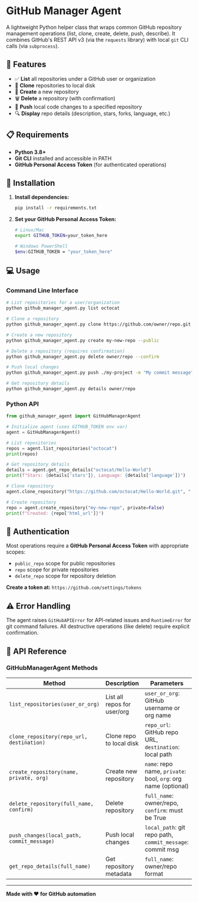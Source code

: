 # GitHub Manager Agent

A lightweight Python helper class that wraps common GitHub repository management operations (list, clone, create, delete, push, describe). It combines GitHub's REST API v3 (via the `requests` library) with local `git` CLI calls (via `subprocess`).

## 🎯 Features

- ✅ **List** all repositories under a GitHub user or organization
- 📁 **Clone** repositories to local disk
- 📝 **Create** a new repository
- 🗑️ **Delete** a repository (with confirmation)
- 🔄 **Push** local code changes to a specified repository
- 🔍 **Display** repo details (description, stars, forks, language, etc.)

## 📋 Requirements

- **Python 3.8+**
- **Git CLI** installed and accessible in PATH
- **GitHub Personal Access Token** (for authenticated operations)

## 🚀 Installation

1. **Install dependencies:**
   ```bash
   pip install -r requirements.txt
   ```

2. **Set your GitHub Personal Access Token:**
   ```bash
   # Linux/Mac
   export GITHUB_TOKEN=your_token_here
   
   # Windows PowerShell
   $env:GITHUB_TOKEN = "your_token_here"
   ```

## 💻 Usage

### Command Line Interface

```bash
# List repositories for a user/organization
python github_manager_agent.py list octocat

# Clone a repository
python github_manager_agent.py clone https://github.com/owner/repo.git [destination]

# Create a new repository
python github_manager_agent.py create my-new-repo --public

# Delete a repository (requires confirmation)
python github_manager_agent.py delete owner/repo --confirm

# Push local changes
python github_manager_agent.py push ./my-project -m "My commit message"

# Get repository details
python github_manager_agent.py details owner/repo
```

### Python API

```python
from github_manager_agent import GitHubManagerAgent

# Initialize agent (uses GITHUB_TOKEN env var)
agent = GitHubManagerAgent()

# List repositories
repos = agent.list_repositories("octocat")
print(repos)

# Get repository details
details = agent.get_repo_details("octocat/Hello-World")
print(f"Stars: {details['stars']}, Language: {details['language']}")

# Clone repository
agent.clone_repository("https://github.com/octocat/Hello-World.git", "./hello-world")

# Create repository
repo = agent.create_repository("my-new-repo", private=False)
print(f"Created: {repo['html_url']}")
```

## 🔐 Authentication

Most operations require a **GitHub Personal Access Token** with appropriate scopes:

- `public_repo` scope for public repositories
- `repo` scope for private repositories  
- `delete_repo` scope for repository deletion

**Create a token at:** `https://github.com/settings/tokens`

## ⚠️ Error Handling

The agent raises `GitHubAPIError` for API-related issues and `RuntimeError` for git command failures. All destructive operations (like delete) require explicit confirmation.

## 📖 API Reference

### GitHubManagerAgent Methods

| Method | Description | Parameters |
|--------|-------------|------------|
| `list_repositories(user_or_org)` | List all repos for user/org | `user_or_org`: GitHub username or org name |
| `clone_repository(repo_url, destination)` | Clone repo to local disk | `repo_url`: GitHub repo URL, `destination`: local path |
| `create_repository(name, private, org)` | Create new repository | `name`: repo name, `private`: bool, `org`: org name (optional) |
| `delete_repository(full_name, confirm)` | Delete repository | `full_name`: owner/repo, `confirm`: must be True |
| `push_changes(local_path, commit_message)` | Push local changes | `local_path`: git repo path, `commit_message`: commit msg |
| `get_repo_details(full_name)` | Get repository metadata | `full_name`: owner/repo format |

---

**Made with ❤️ for GitHub automation**

